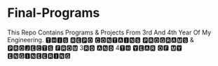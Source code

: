 # Final-Programs
 This Repo Contains Programs & Projects From 3rd And 4th Year Of My Engineering.
🆃🅷🅸🆂
🆁🅴🅿🅾 
🅲🅾🅽🆃🅰🅸🅽🆂 
🅿🆁🅾🅶🆁🅰🅼🆂 & 
🅿🆁🅾🅹🅴🅲🆃🆂 
🅵🆁🅾🅼 3🆁🅳 
🅰🅽🅳 4🆃🅷 
🆈🅴🅰🆁 🅾🅵 
🅼🆈
🅴🅽🅶🅸🅽🅴🅴🆁🅸🅽🅶

